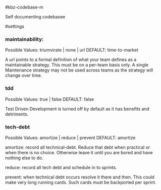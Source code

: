 #kbz-codebase-m

Self documenting codebasee


#settings

### maintainability: 

Possible Values: triumvirate | none | url DEFAULT: time-to-market
   
A url points to a formal definition of what your team defines as a maintainable strategy.  This must be
on a per-team basis only.  A single Maintenance strategy may not be used across teams as the strategy will change 
over time.
   
### tdd

Possible Values: true | false DEFAULT: false
  
Test Driven Development is turned off by default as it has benefits and detriments.

### tech-debt

Possible Values: amortize | reduce | prevent DEFAULT: amortize

amortize:   record all technical-debt.  Reduce that debt when practical or when there is no choice.  Otherwise leave it 
            until you are bored and have nothing else to do.

reduce:     record all tech debt and schedule in to sprints.

prevent:    when technical debt occurs resolve it there and then.  This could make very long running cards. Such cards 
            must be backported per sprint.

